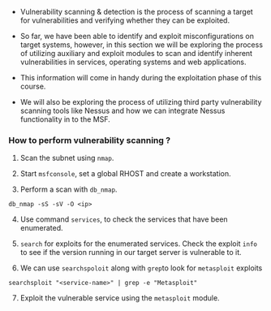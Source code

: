 
+ Vulnerability scanning & detection is the process of scanning a target for
vulnerabilities and verifying whether they can be exploited.

+ So far, we have been able to identify and exploit misconfigurations on target
systems, however, in this section we will be exploring the process of utilizing
auxiliary and exploit modules to scan and identify inherent vulnerabilities in
services, operating systems and web applications.

+ This information will come in handy during the exploitation phase of this course.

+ We will also be exploring the process of utilizing third party vulnerability scanning
tools like Nessus and how we can integrate Nessus functionality in to the MSF.

### How to perform vulnerability scanning ?

1. Scan the subnet using `nmap`.

2. Start `msfconsole`, set a global RHOST and create a workstation. 

3. Perform a scan with `db_nmap`.
```
db_nmap -sS -sV -O <ip>
```

4. Use command `services`, to check the services that have been enumerated.

5. `search` for exploits for the enumerated services. Check the exploit `info` to see if the version running in our target server is vulnerable to it.

6. We can use `searchspoloit` along with `grep`to look for `metasploit` exploits
```
searchsploit "<service-name>" | grep -e "Metasploit"
```

7. Exploit the vulnerable service using the `metasploit` module.

### 